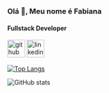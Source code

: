 ### Olá 👋, Meu nome é Fabiana
#### Fullstack Developer



[<img src='https://cdn.jsdelivr.net/npm/simple-icons@3.0.1/icons/github.svg' alt='github' height='40'>](https://github.com/fabianajmge)  [<img src='https://cdn.jsdelivr.net/npm/simple-icons@3.0.1/icons/linkedin.svg' alt='linkedin' height='40'>](https://www.linkedin.com/in/fabiana-santos-leao/)  

[![Top Langs](https://github-readme-stats.vercel.app/api/top-langs/?username=fabianajmge)](https://github.com/anuraghazra/github-readme-stats)

![GitHub stats](https://github-readme-stats.vercel.app/api?username=fabianajmge&show_icons=true)

